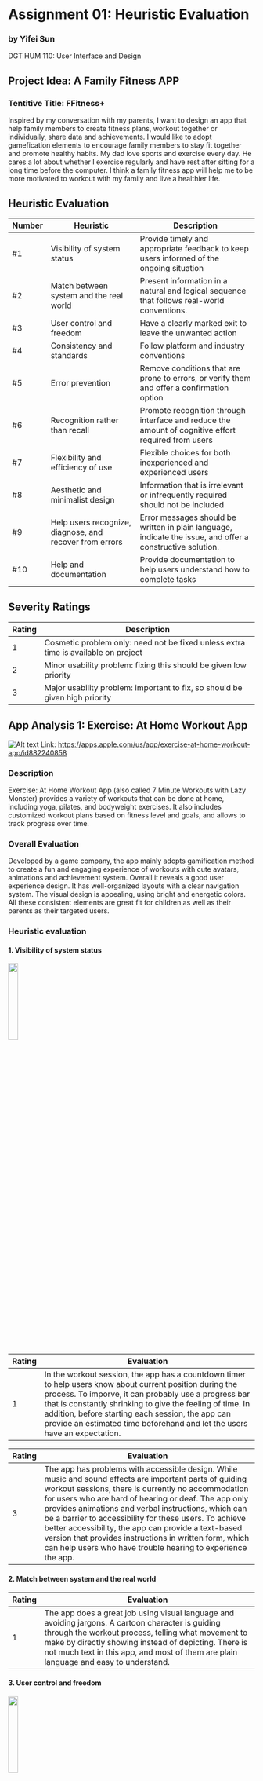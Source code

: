 # Assignment 01: Heuristic Evaluation
### by Yifei Sun
DGT HUM 110: User Interface and Design

## Project Idea: A Family Fitness APP
### Tentitive Title: FFitness+ 
Inspired by my conversation with my parents, I want to design an app that help family members to create fitness plans, workout together or individually, share data and achievements. I would like to adopt gamefication elements to encourage family members to stay fit together and promote healthy habits.
My dad love sports and exercise every day. He cares a lot about whether I exercise regularly and have rest after sitting for a long time before the computer. I think a family fitness app will help me to be more motivated to workout with my family and live a healthier life.


## Heuristic Evaluation
| Number | Heuristic | Description |
| --- | --- | ----------- |
| #1 | Visibility of system status | Provide timely and appropriate feedback to keep users informed of the ongoing situation |
| #2 | Match between system and the real world | Present information in a natural and logical sequence that follows real-world conventions. |
| #3 | User control and freedom | Have a clearly marked exit to leave the unwanted action  |
| #4 | Consistency and standards | Follow platform and industry conventions |
| #5 | Error prevention | Remove conditions that are prone to errors, or verify them and offer a confirmation option |
| #6 | Recognition rather than recall | Promote recognition through interface and reduce the amount of cognitive effort required from users |
| #7 | Flexibility and efficiency of use | Flexible choices for both inexperienced and experienced users |
| #8 | Aesthetic and minimalist design | Information that is irrelevant or infrequently required should not be included |
| #9 | Help users recognize, diagnose, and recover from errors | Error messages should be written in plain language, indicate the issue, and offer a constructive solution. |
| #10 | Help and documentation | Provide documentation to help users understand how to complete tasks |

## Severity Ratings
| Rating | Description |
| --- | ----------- |
| 1 | Cosmetic problem only: need not be fixed unless extra time is available on project |
| 2 | Minor usability problem: fixing this should be given low priority |
| 3 | Major usability problem: important to fix, so should be given high priority |


## App Analysis 1: Exercise: At Home Workout App
![Alt text](Exercise-At-Home-Screenshots.png "Optional title")
Link: https://apps.apple.com/us/app/exercise-at-home-workout-app/id882240858

### Description
Exercise: At Home Workout App (also called 7 Minute Workouts with Lazy Monster) provides a variety of workouts that can be done at home, including yoga, pilates, and bodyweight exercises. It also includes customized workout plans based on fitness level and goals, and allows to track progress over time. 

### Overall Evaluation
Developed by a game company, the app mainly adopts gamification method to create a fun and engaging experience of workouts with cute avatars, animations and achievement system. Overall it reveals a good user experience design. It has well-organized layouts with a clear navigation system. The visual design is appealing, using bright and energetic colors. All these consistent elements are great fit for children as well as their parents as their targeted users.

### Heuristic evaluation

#### 1. Visibility of system status

<img src="https://github.com/yfsun0920/DH110-2023Spring/blob/main/Assignments/A01/LazyMonster_%231_1.PNG" width=20% height=20%>

| Rating | Evaluation  |
| --- | ----------- |
| 1 | In the workout session, the app has a countdown timer to help users know about current position during the process. To imporve, it can probably use a progress bar that is constantly shrinking to give the feeling of time. In addition, before starting each session, the app can provide an estimated time beforehand and let the users have an expectation. |

| Rating | Evaluation  |
| --- | ----------- |
| 3 | The app has problems with accessible design. While music and sound effects are important parts of guiding workout sessions, there is currently no accommodation for users who are hard of hearing or deaf. The app only provides animations and verbal instructions, which can be a barrier to accessibility for these users. To achieve better accessibility, the app can provide a text-based version that provides instructions in written form, which can help users who have trouble hearing to experience the app. |

#### 2. Match between system and the real world
| Rating | Evaluation  |
| --- | ----------- |
| 1 | The app does a great job using visual language and avoiding jargons. A cartoon character is guiding through the workout process, telling what movement to make by directly showing instead of depicting. There is not much text in this app, and most of them are plain language and easy to understand. |

#### 3. User control and freedom

<img src="https://github.com/yfsun0920/DH110-2023Spring/blob/main/Assignments/A01/LazyMonster_%233_1.PNG" width=20% height=20%>

| Rating | Evaluation  |
| --- | ----------- |
| 3 | The 'update profile' setting is problematic. When I enter the 'update profile' section, it directs me to the onboarding process where I have to enter my name, choose an avatar, and set my height and weight again. I have to go through the entire process one by one, and there is no button to quit this section. |

| Rating | Evaluation  |
| --- | ----------- |
| 2 | Sound effects and music appear in each workout session. However, there is no indication of the music elements on the screen. Though there is a sound setting in the setting section of the app, users are not able to control the music when they are in a workout session. The music also comes out really abruptly, and there is no indication for it. To improve the experience, it is better to have a small icon on the screen or a notification before the session starts to inform the users about setting the music. |

#### 4. Consistency and standards

<img src="https://github.com/yfsun0920/DH110-2023Spring/blob/main/Assignments/A01/LazyMonster_%234.PNG" width=20% height=20%>

| Rating | Evaluation  |
| --- | ----------- |
| 1 | The app uses conventional layout and user flows that are very easy to understand. The four sections are clearly divided at the bottom screen with text and icons. Profile section is on the top right corner. The main screen requires the user to swipe to interact. The behavior is clearly indicated with small dots at the bottom and the card layout style. |

#### 5. Error prevention

<img src="https://github.com/yfsun0920/DH110-2023Spring/blob/main/Assignments/A01/LazyMonster_%235.PNG" width=20% height=20%>

| Rating | Evaluation  |
| --- | ----------- |
| 2 | In each workout session, there is always an exit button in the top left corner of the screen. When the user clicks the button, it immediately exits the workout session and goes back to the main page. I think this makes it too easy to enter and exit a session, and users may have less motivation to complete the whole session. I would suggest having an extra window that asks users to confirm whether they want to exit and encourages them to stay and complete the tasks. |

#### 6. Recognition rather than recall

<img src="https://github.com/yfsun0920/DH110-2023Spring/blob/main/Assignments/A01/LazyMonster_%236.PNG" width=20% height=20%>

| Rating | Evaluation  |
| --- | ----------- |
| 3 | There is problem with recognizing previous information in the "Update Profile" setting. I have to re-enter all the information since it doesn't display the previous content I entered when I first created my account. Users would feel frustrated when clicking into this section and finding out that there is no way to exit unless they close the app or re-enter all their personal information again. |

#### 7. Flexibility and efficiency of user

<img src="https://github.com/yfsun0920/DH110-2023Spring/blob/main/Assignments/A01/LazyMonster_%237.PNG" width=20% height=20%>

| Rating | Evaluation  |
| --- | ----------- |
| 1 | In the setting, the app allows the users to select workout difficulty anytime according to their preference. It is direct and easy to find with clear indications workout session time information. The setting helps users aiming for different goals using the app to find it useful. |

#### 8. Aesthetic and minimalist design
| Rating | Evaluation  |
| --- | ----------- |
| 1 | The aesthetic of the app is super clean and engaging. There is not irrelevant information on the screen. Instructions are mostly illustrated by cartoon characters and animations. These elements are great fit for children who are targeted users of this app. |

#### 9. Help users recognize, diagnose, and recover from errors

<img src="https://github.com/yfsun0920/DH110-2023Spring/blob/main/Assignments/A01/LazyMonster_%239.PNG" width=20% height=20%>

 Rating | Evaluation  |
| --- | ----------- |
| 2 | There is not error message in the workouts session pages. In the profile setting section, there is a constraint on the values that can be input for the user's weight. If the number does not match a common human value, the system cannot proceed, and an inactive 'continue' button is displayed. The app can improve this by displaying error messages such as 'Please input a correct value.' |

#### 10. Help and documentation

<img src="https://github.com/yfsun0920/DH110-2023Spring/blob/main/Assignments/A01/LazyMonster_%2310.PNG" width=20% height=20%>

| Rating | Evaluation  |
| --- | ----------- |
| 3 | The app does not include a section for help and documentation. If users meet difficulties using some features in the app, the only way to seek for help in the app is to send email to the support team. However, this method is not efficient to solve problems quickly. Users might feel frustrated and give up using if the problem is not solved immediately. The app can imporve this by adding a section of FAQ listing questions and answers users often have. |

## App Analysis 2: Geocaching

![Alt text](Exercise-At-Home-Screenshots.png "Optional title")
Link: https://apps.apple.com/us/app/exercise-at-home-workout-app/id882240858

### Description
Geocaching is an outdoor recreational activity and mobile app for families that combines elements of treasure hunting, hiking, and navigation. The app allows users to locate hidden containers, called geocaches, using GPS coordinates. Geocaching is an engaging activity for people of all ages and promotes exploration, exercise, and problem-solving skills. It also fosters a sense of community among participants, as they work together to locate hidden treasures and share their discoveries with others.

### Overall Evaluation
Geocaching is an excellent tool for families looking to bond, stay active, and explore the outdoors together. It provides a unique experience that can strengthen family connections while offering educational and recreational benefits. The app encourages families to be physically active as they search for geocaches, combining exercise with the excitement of treasure hunting. It accommodates a wide range of ages and abilities, making it an inclusive activity for the whole family.

### Heuristic evaluation

#### 1. Visibility of system status

<img src="https://github.com/yfsun0920/DH110-2023Spring/blob/main/Assignments/A01/LazyMonster_%231_1.PNG" width=20% height=20%>

| Rating | Evaluation  |
| --- | ----------- |
| 1 | The app constantly updates the user's current location on the map and displays the distance and direction to the selected geocache, providing real-time feedback on their progress towards the target. |

| Rating | Evaluation  |
| --- | ----------- |
| 1 | When users log their geocache finds, the app updates the cache's status, marking it as found or not found. This feedback informs users that their actions have been successful and helps them keep track of their geocaching history.|

#### 2. Match between system and the real world

| Rating | Evaluation  |
| --- | ----------- |
| 1 |  The app uses a map-based interface to display geocache locations, which is a familiar and intuitive representation of the real world. This helps users easily understand their surroundings and navigate to the geocaches. |

| Rating | Evaluation  |
| --- | ----------- |
| 2 | The community has developed its own set of terms and abbreviations (e.g., "FTF" for "First to Find" or "TFTC" for "Thanks for the Cache"). These terms may be confusing to newcomers and could be better explained within the app to improve understanding. |

#### 3. User control and freedom

<img src="https://github.com/yfsun0920/DH110-2023Spring/blob/main/Assignments/A01/LazyMonster_%233_1.PNG" width=20% height=20%>

| Rating | Evaluation  |
| --- | ----------- |
| 1 | Users can apply filters to their geocache search, such as cache size, difficulty, terrain, or geocache type, providing control over the type of geocaches they want to find. |

#### 4. Consistency and standards

<img src="https://github.com/yfsun0920/DH110-2023Spring/blob/main/Assignments/A01/LazyMonster_%234.PNG" width=20% height=20%>

| Rating | Evaluation  |
| --- | ----------- |
| 1 | The app follows established design patterns and conventions commonly found in other apps, such as using recognizable icons and interaction behaviors. |

#### 5. Error prevention

<img src="https://github.com/yfsun0920/DH110-2023Spring/blob/main/Assignments/A01/LazyMonster_%235.PNG" width=20% height=20%>

| Rating | Evaluation  |
| --- | ----------- |
| 2 | When logging a geochache, there is not any option to undo if users click the buttons by mistake. The app can improve by adding a confirmation to prevent users from accidental mistakes. |

#### 6. Recognition rather than recall

<img src="https://github.com/yfsun0920/DH110-2023Spring/blob/main/Assignments/A01/LazyMonster_%236.PNG" width=20% height=20%>

| Rating | Evaluation  |
| --- | ----------- |
| 2 | The app uses visual cues, such as icons and color-coding, to help users recognize the status of geocaches. However, some icons does not exactly match the meaning of the function and causes confusion. |

| Rating | Evaluation  |
| --- | ----------- |
| 1 | Users can save geocaches to use it without Internet connection or add them to their favorites list. This enables quick access without having to remember or search for specific geocaches again. |

#### 7. Flexibility and efficiency of user

<img src="https://github.com/yfsun0920/DH110-2023Spring/blob/main/Assignments/A01/LazyMonster_%237.PNG" width=20% height=20%>

| Rating | Evaluation  |
| --- | ----------- |
| 1 | The activity that the app develops fits people of all age groups. Different people find it engaging in various ways through different methods of searching, such as using GPS coordinates, browsing a map, or searching by location name. Users are able to choose based on their preference and levels of experience. |

| Rating | Evaluation  |
| --- | ----------- |
| 1 | The app has a Attributes section for every geocaches which provides accommodation information as well as suggestions to find it. The attributes also have small icon to illustrate and help users to understand quickly. |

| Rating | Evaluation  |
| --- | ----------- |
| 3 | The app does not include a turtorial through the onboarding process. This might creates confusion for people using the app for the first time. The interface contains many numbers and jargons unique to this community, and requires explanation before the users start to explore. An onboarding experience is necessary to help users quickly fit to the community. |

#### 8. Aesthetic and minimalist design
| Rating | Evaluation  |
| --- | ----------- |
| 3 | The user interface design seem to be outdated and does not follow the latest design trend. There are still opportunities to further optimize the use of whitespace, ensuring that information and elements are presented in a balanced and visually appealing manner. |

| Rating | Evaluation  |
| --- | ----------- |
| 3 | Icons and illustrations are not in consistent styles through out the app. Some illustrations have contour lines, while others are flat. This might be disruptive for users to look at them and need further improvement. |

#### 9. Help users recognize, diagnose, and recover from errors

<img src="https://github.com/yfsun0920/DH110-2023Spring/blob/main/Assignments/A01/LazyMonster_%239.PNG" width=20% height=20%>

| Rating | Evaluation  |
| --- | ----------- |
| 1 | The search function provides examples to help prevent from mistakes looking up information with code. |

#### 10. Help and documentation

<img src="https://github.com/yfsun0920/DH110-2023Spring/blob/main/Assignments/A01/LazyMonster_%2310.PNG" width=20% height=20%>

| Rating | Evaluation  |
| --- | ----------- |
| 1 | The app has a quick guide and help center, providing access to FAQs and troubleshooting guides through links. This could help users diagnose and resolve issues effectively and enjoy their journey. |
